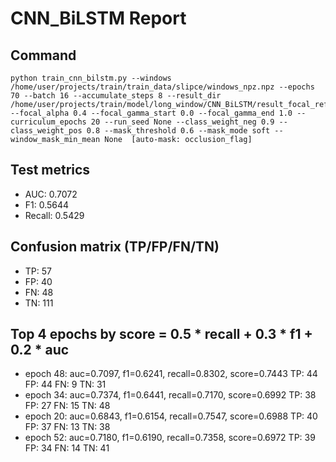 # CNN_BiLSTM Report

## Command
```
python train_cnn_bilstm.py --windows /home/user/projects/train/train_data/slipce/windows_npz.npz --epochs 70 --batch 16 --accumulate_steps 8 --result_dir /home/user/projects/train/model/long_window/CNN_BiLSTM/result_focal_refine/cw07_fg09 --focal_alpha 0.4 --focal_gamma_start 0.0 --focal_gamma_end 1.0 --curriculum_epochs 20 --run_seed None --class_weight_neg 0.9 --class_weight_pos 0.8 --mask_threshold 0.6 --mask_mode soft --window_mask_min_mean None  [auto-mask: occlusion_flag]
```

## Test metrics
- AUC: 0.7072
- F1: 0.5644
- Recall: 0.5429
## Confusion matrix (TP/FP/FN/TN)
- TP: 57
- FP: 40
- FN: 48
- TN: 111

## Top 4 epochs by score = 0.5 * recall + 0.3 * f1 + 0.2 * auc
- epoch 48: auc=0.7097, f1=0.6241, recall=0.8302, score=0.7443  TP: 44 FP: 44 FN: 9 TN: 31
- epoch 34: auc=0.7374, f1=0.6441, recall=0.7170, score=0.6992  TP: 38 FP: 27 FN: 15 TN: 48
- epoch 20: auc=0.6843, f1=0.6154, recall=0.7547, score=0.6988  TP: 40 FP: 37 FN: 13 TN: 38
- epoch 52: auc=0.7180, f1=0.6190, recall=0.7358, score=0.6972  TP: 39 FP: 34 FN: 14 TN: 41
